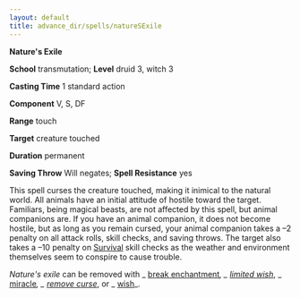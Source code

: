 ```yaml
---
layout: default
title: advance_dir/spells/natureSExile
---
```

 **Nature's Exile**

**School** transmutation; **Level** druid 3, witch 3

**Casting Time** 1 standard action

**Component** V, S, DF

**Range** touch

**Target** creature touched

**Duration** permanent

**Saving Throw** Will negates; **Spell Resistance** yes

This spell curses the creature touched, making it inimical to the natural world. All animals have an initial attitude of hostile toward the target. Familiars, being magical beasts, are not affected by this spell, but animal companions are. If you have an animal companion, it does not become hostile, but as long as you remain cursed, your animal companion takes a –2 penalty on all attack rolls, skill checks, and saving throws. The target also takes a –10 penalty on [Survival](../../skill_dir/survival#_survival) skill checks as the weather and environment themselves seem to conspire to cause trouble.

_Nature's exile_ can be removed with _ [break enchantment](../../spell_dir/breakEnchantment#_break-enchantment)_, _ [limited wish](../../spell_dir/limitedWish#_limited-wish)_, _ [miracle](../../spell_dir/miracle#_miracle)_, _ [remove curse](../../spell_dir/removeCurse#_remove-curse)_, or _ [wish](../../spell_dir/wish#_wish)_.

